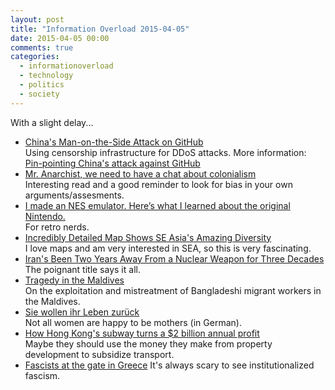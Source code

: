 ```yaml
---
layout: post
title: "Information Overload 2015-04-05"
date: 2015-04-05 00:00
comments: true
categories:
  - informationoverload
  - technology
  - politics
  - society
---
```

With a slight delay...

* [China's Man-on-the-Side Attack on GitHub](http://www.netresec.com/?page=Blog&month=2015-03&post=China%27s-Man-on-the-Side-Attack-on-GitHub)<br>
Using censorship infrastructure for DDoS attacks. More information: [Pin-pointing China's attack against GitHub](http://blog.erratasec.com/2015/04/pin-pointing-chinas-attack-against.html)
* [Mr. Anarchist, we need to have a chat about colonialism](http://roarmag.org/2015/04/zapatistas-rojava-anarchist-revolution/)<br>
Interesting read and a good reminder to look for bias in your own arguments/assesments.
* [I made an NES emulator. Here’s what I learned about the original Nintendo.](https://medium.com/@fogleman/i-made-an-nes-emulator-here-s-what-i-learned-about-the-original-nintendo-2e078c9b28fe)<br>
For retro nerds.
* [Incredibly Detailed Map Shows SE Asia's Amazing Diversity](http://saigoneer.com/saigon-culture/4158-incredibly-detailed-map-shows-se-asia-s-amazing-diversity)<br>
I love maps and am very interested in SEA, so this is very fascinating.
* [Iran's Been Two Years Away From a Nuclear Weapon for Three Decades](http://www.theatlantic.com/international/archive/2015/04/iran-has-been-two-years-away-from-a-nuclear-bomb-since-the-1980s/389333/)<br>
The poignant title says it all.
* [Tragedy in the Maldives](http://www.dhakatribune.com/op-ed/2015/apr/04/tragedy-maldives)<br>
On the exploitation and mistreatment of Bangladeshi migrant workers in the Maldives.
* [Sie wollen ihr Leben zurück](http://www.sueddeutsche.de/gesundheit/unglueckliche-muetter-sie-wollen-ihr-leben-zurueck-1.2419449)<br>
Not all women are happy to be mothers (in German).
* [How Hong Kong's subway turns a $2 billion annual profit](http://money.cnn.com/2015/03/30/news/hong-kong-mtr-subway-property/)<br>
Maybe they should use the money they make from property development to subsidize transport.
* [Fascists at the gate in Greece](http://www.peoplesworld.org/fascists-at-the-gate-in-greece/)
It's always scary to see institutionalized fascism.
